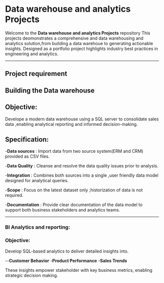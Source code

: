 # Data warehouse and analytics Projects

Welcome to the **Data warehouse and analytics Projects** repository
This projects deomonstrates a comprehensive and data warehousing and analytics solution,from building a data warehoue to generating actionable insights.
Designed as a portfolio project highlights industry best practices in engineering and analytics.

---
## Project requirement

## Building the Data warehouse

## Objective:
Develope a modern data warehouse using a SQL server to consolidate sales data ,enabling analytical reporting and informed decision-making.

## Specification:

-**Data sources** : Import data from two source system(ERM and CRM) provided as CSV files.

-**Data Quality** : Cleanse and resolve the data quality issues prior to analysis.

-**Integration** : Combines both sources into a single ,user friendly data model designed for analytical queries.

-**Scope** : Focus on the latest dataset only ;historization of data is not required.

-**Documentation** : Provide clear documentation of the data model	to support both business stakeholders and analytics teams.

---
### BI Analytics and reporting:

### Objective:

Develop SQL-based analytics to deliver detailed insights into.

--**Customer Behavior**
-**Product Performance**
-**Sales Trends**

These insights empower  stakeholder with key business metrics, enabling strategic decision making.
